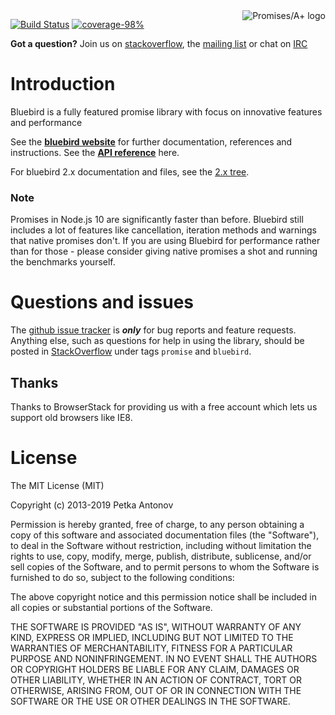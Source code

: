 <a href="http://promisesaplus.com/">
    <img src="http://promisesaplus.com/assets/logo-small.png" alt="Promises/A+ logo"
         title="Promises/A+ 1.1 compliant" align="right" />
</a>


[![Build Status](https://travis-ci.org/petkaantonov/bluebird.svg?branch=master)](https://travis-ci.org/petkaantonov/bluebird)
[![coverage-98%](https://img.shields.io/badge/coverage-98%25-brightgreen.svg?style=flat)](http://petkaantonov.github.io/bluebird/coverage/debug/index.html)

**Got a question?** Join us on [stackoverflow](http://stackoverflow.com/questions/tagged/bluebird),
the [mailing list](https://groups.google.com/forum/#!forum/bluebird-js) or chat
on [IRC](https://webchat.freenode.net/?channels=#promises)

# Introduction

Bluebird is a fully featured promise library with focus on innovative features and performance

See the [**bluebird website**](http://bluebirdjs.com/docs/getting-started.html) for further documentation, references
and instructions. See the [**API reference**](http://bluebirdjs.com/docs/api-reference.html) here.

For bluebird 2.x documentation and files, see the [2.x tree](https://github.com/petkaantonov/bluebird/tree/2.x).

### Note

Promises in Node.js 10 are significantly faster than before. Bluebird still includes a lot of features like
cancellation, iteration methods and warnings that native promises don't. If you are using Bluebird for performance
rather than for those - please consider giving native promises a shot and running the benchmarks yourself.

# Questions and issues

The [github issue tracker](https://github.com/petkaantonov/bluebird/issues) is **_only_** for bug reports and feature
requests. Anything else, such as questions for help in using the library, should be posted
in [StackOverflow](http://stackoverflow.com/questions/tagged/bluebird) under tags `promise` and `bluebird`.

## Thanks

Thanks to BrowserStack for providing us with a free account which lets us support old browsers like IE8.

# License

The MIT License (MIT)

Copyright (c) 2013-2019 Petka Antonov

Permission is hereby granted, free of charge, to any person obtaining a copy of this software and associated
documentation files (the "Software"), to deal in the Software without restriction, including without limitation the
rights to use, copy, modify, merge, publish, distribute, sublicense, and/or sell copies of the Software, and to permit
persons to whom the Software is furnished to do so, subject to the following conditions:

The above copyright notice and this permission notice shall be included in all copies or substantial portions of the
Software.

THE SOFTWARE IS PROVIDED "AS IS", WITHOUT WARRANTY OF ANY KIND, EXPRESS OR IMPLIED, INCLUDING BUT NOT LIMITED TO THE
WARRANTIES OF MERCHANTABILITY, FITNESS FOR A PARTICULAR PURPOSE AND NONINFRINGEMENT. IN NO EVENT SHALL THE AUTHORS OR
COPYRIGHT HOLDERS BE LIABLE FOR ANY CLAIM, DAMAGES OR OTHER LIABILITY, WHETHER IN AN ACTION OF CONTRACT, TORT OR
OTHERWISE, ARISING FROM, OUT OF OR IN CONNECTION WITH THE SOFTWARE OR THE USE OR OTHER DEALINGS IN THE SOFTWARE.

